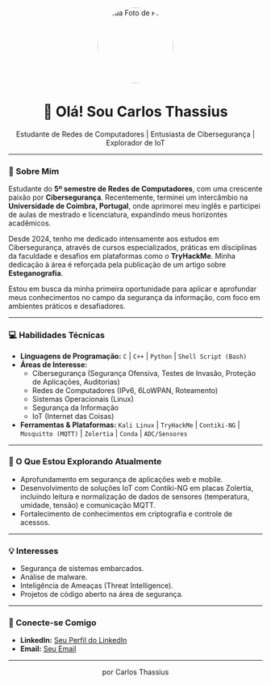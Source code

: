 <div align="center">
  <img src="https://i.imgur.com/your-profile-pic.png" alt="Sua Foto de Perfil" width="150" height="150" style="border-radius:50%;">
  <h1>👋 Olá! Sou Carlos Thassius</h1>
  <p>Estudante de Redes de Computadores | Entusiasta de Cibersegurança | Explorador de IoT</p>
</div>

---

### 🚀 Sobre Mim

Estudante do **5º semestre de Redes de Computadores**, com uma crescente paixão por **Cibersegurança**. Recentemente, terminei um intercâmbio na **Universidade de Coimbra, Portugal**, onde aprimorei meu inglês e participei de aulas de mestrado e licenciatura, expandindo meus horizontes acadêmicos.

Desde 2024, tenho me dedicado intensamente aos estudos em Cibersegurança, através de cursos especializados, práticas em disciplinas da faculdade e desafios em plataformas como o **TryHackMe**. Minha dedicação à área é reforçada pela publicação de um artigo sobre **Esteganografia**.

Estou em busca da minha primeira oportunidade para aplicar e aprofundar meus conhecimentos no campo da segurança da informação, com foco em ambientes práticos e desafiadores.

---

### 💻 Habilidades Técnicas

* **Linguagens de Programação:** `C` | `C++` | `Python` | `Shell Script (Bash)`
* **Áreas de Interesse:**
    * Cibersegurança (Segurança Ofensiva, Testes de Invasão, Proteção de Aplicações, Auditorias)
    * Redes de Computadores (IPv6, 6LoWPAN, Roteamento)
    * Sistemas Operacionais (Linux)
    * Segurança da Informação
    * IoT (Internet das Coisas)
* **Ferramentas & Plataformas:** `Kali Linux` | `TryHackMe` | `Contiki-NG` | `Mosquitto (MQTT)` | `Zolertia` | `Conda` | `ADC/Sensores`

---

### 🌱 O Que Estou Explorando Atualmente

* Aprofundamento em segurança de aplicações web e mobile.
* Desenvolvimento de soluções IoT com Contiki-NG em placas Zolertia, incluindo leitura e normalização de dados de sensores (temperatura, umidade, tensão) e comunicação MQTT.
* Fortalecimento de conhecimentos em criptografia e controle de acessos.

---

### 💡 Interesses

* Segurança de sistemas embarcados.
* Análise de malware.
* Inteligência de Ameaças (Threat Intelligence).
* Projetos de código aberto na área de segurança.

---

### 🤝 Conecte-se Comigo

* **LinkedIn:** [Seu Perfil do LinkedIn](https://www.linkedin.com/in/carlos-freire-50705719a/)
* **Email:** [Seu Email](mailto:carlosthassius@gmail.com)

---

<div align="center">
  <p>
    por Carlos Thassius
  </p>
</div>
